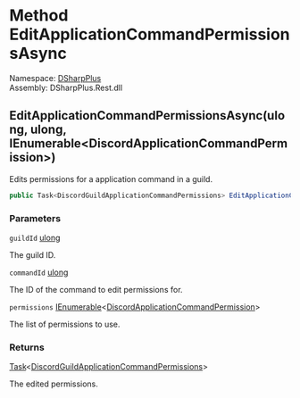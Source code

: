 # Method EditApplicationCommandPermissionsAsync

Namespace: [DSharpPlus](DSharpPlus.md)  
Assembly: DSharpPlus.Rest.dll

## <a id="DSharpPlus_DiscordRestClient_EditApplicationCommandPermissionsAsync_System_UInt64_System_UInt64_System_Collections_Generic_IEnumerable_DSharpPlus_Entities_DiscordApplicationCommandPermission__"></a>EditApplicationCommandPermissionsAsync\(ulong, ulong, IEnumerable<DiscordApplicationCommandPermission\>\)

Edits permissions for a application command in a guild.

```csharp
public Task<DiscordGuildApplicationCommandPermissions> EditApplicationCommandPermissionsAsync(ulong guildId, ulong commandId, IEnumerable<DiscordApplicationCommandPermission> permissions)
```

### Parameters

`guildId` [ulong](https://learn.microsoft.com/dotnet/api/system.uint64)

The guild ID.

`commandId` [ulong](https://learn.microsoft.com/dotnet/api/system.uint64)

The ID of the command to edit permissions for.

`permissions` [IEnumerable](https://learn.microsoft.com/dotnet/api/system.collections.generic.ienumerable\-1)<[DiscordApplicationCommandPermission](DSharpPlus.Entities.DiscordApplicationCommandPermission.md)\>

The list of permissions to use.

### Returns

[Task](https://learn.microsoft.com/dotnet/api/system.threading.tasks.task\-1)<[DiscordGuildApplicationCommandPermissions](DSharpPlus.Entities.DiscordGuildApplicationCommandPermissions.md)\>

The edited permissions.

